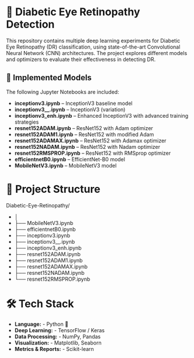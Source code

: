 # 🧠 Diabetic Eye Retinopathy Detection
This repository contains multiple deep learning experiments for Diabetic Eye Retinopathy (DR) classification, using state-of-the-art Convolutional Neural Network (CNN) architectures. The project explores different models and optimizers to evaluate their effectiveness in detecting DR.

## 📌 Implemented Models
The following Jupyter Notebooks are included:
- **inceptionv3.ipynb** – InceptionV3 baseline model
- **inceptionv3__.ipynb** – InceptionV3 (variation)
- **inceptionv3_enh.ipynb** – Enhanced InceptionV3 with advanced training strategies
- **resnet152ADAM.ipynb** – ResNet152 with Adam optimizer
- **resnet152ADAM1.ipynb** – ResNet152 with modified Adam
- **resnet152ADAMAX.ipynb** – ResNet152 with Adamax optimizer
- **resnet152NADAM.ipynb** – ResNet152 with Nadam optimizer
- **resnet152RMSPROP.ipynb** – ResNet152 with RMSprop optimizer
- **efficientnetB0.ipynb** – EfficientNet-B0 model
- **MobileNetV3.ipynb** – MobileNetV3 model

# 📂 Project Structure
Diabetic-Eye-Retinopathy/
- │
- ├── MobileNetV3.ipynb
- ├── efficientnetB0.ipynb
- ├── inceptionv3.ipynb
- ├── inceptionv3__.ipynb
- ├── inceptionv3_enh.ipynb
- ├── resnet152ADAM.ipynb
- ├── resnet152ADAM1.ipynb
- ├── resnet152ADAMAX.ipynb
- ├── resnet152NADAM.ipynb
- └── resnet152RMSPROP.ipynb

# 🛠️ Tech Stack
- **Language:** - Python 🐍
- **Deep Learning:** - TensorFlow / Keras
- **Data Processing:** - NumPy, Pandas
- **Visualization:** - Matplotlib, Seaborn
- **Metrics & Reports:** - Scikit-learn
